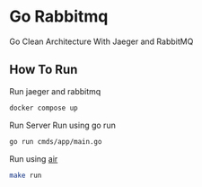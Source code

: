 # Go Rabbitmq
Go Clean Architecture With Jaeger and RabbitMQ

## How To Run
Run jaeger and rabbitmq
```bash
docker compose up
```
Run Server
Run using go run
```bash
go run cmds/app/main.go
```
Run using [air](https://github.com/cosmtrek/air)
```bash
make run
```
